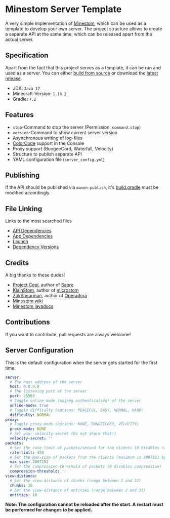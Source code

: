 # Minestom Server Template

A very simple implementation of [Minestom](https://minestom.net), which can be used as a template to develop your own
server. The project structure allows to create a separate API at the same time, which can be
released apart from the actual server.

## Specification

Apart from the fact that this project serves as a template, it can be run and used as a server. You
can either [build from source](https://github.com/Koboo/TemplateStom/archive/refs/heads/main.zip) or
download the [latest release](https://github.com/Koboo/TemplateStom/releases/latest).

* JDK: ``Java 17``
* Minecraft-Version: ``1.18.2``
* Gradle: ``7.2``

## Features

* ``stop``-Command to stop the server (Permission: ``command.stop``)
* ``version``-Command to show current server version
* Asynchronous writing of log-files
* [ColorCode](https://minecraft.fandom.com/wiki/Formatting_codes) support in the Console
* Proxy support (BungeeCord, Waterfall, Velocity)
* Structure to publish separate API
* YAML configuration file (``server_config.yml``)

## Publishing

If the API should be published via ``maven-publish``, it's [build.gradle](server-api/build.gradle)
must be modified accordingly.

## File Linking

Links to the most searched files

* [API Dependencies](server-api/build.gradle)
* [App Dependencies](server-app/build.gradle)
* [Launch](server-app/src/main/java/eu/koboo/minestom/Launch.java)
* [Dependency Versions](gradle.properties)

## Credits

A big thanks to these dudes!

* [Project Cepi](https://github.com/Project-Cepi), author of [Sabre](https://github.com/Project-Cepi/Sabre)
* [KlainStom](https://github.com/KlainStom), author of [microstom](https://github.com/KlainStom/microstom)
* [ZakShearman](https://github.com/ZakShearman), author of [Operadora](https://github.com/ZakShearman/Operadora)
* [Minestom wiki](https://wiki.minestom.net/)
* [Minestom javadocs](https://javadoc.minestom.net/)

## Contributions

If you want to contribute, pull requests are always welcome!

## Server Configuration

This is the default configuration when the server gets started for the first time:

````yaml
server:
  # The host address of the server
  host: 0.0.0.0
  # The listening port of the server
  port: 25568
  # Toggle online-mode (mojang authentication) of the server
  online-mode: true
  # Toggle difficulty (options: PEACEFUL, EASY, NORMAL, HARD)
  difficulty: NORMAL
proxy:
  # Toggle proxy-mode (options: NONE, BUNGEECORD, VELOCITY)
  proxy-mode: NONE
  # Set your velocity-secret (Do not share that!)
  velocity-secret: ''
packets:
  # Set the rate-limit of packets/second for the clients (0 disables rate-limit)
  rate-limit: 450
  # Set the max-size of packets from the clients (maximum is 2097151 bytes)
  max-size: 2097151
  # Set the compression-threshold of packets (0 disables compression)
  compression-threshold: ''
view-distance:
  # Set the view-distance of chunks (range between 2 and 32)
  chunks: 10
  # Set the view-distance of entities (range between 2 and 32)
  entities: 10
````

**Note: The configuration cannot be reloaded after the start. A restart must be performed for changes
to be applied.**